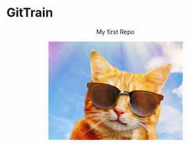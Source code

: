 # GitTrain

<p align="center"> My first Repo</p>

<div align="center"> 
<img src="./public/cat-summer.jpg">
</div>